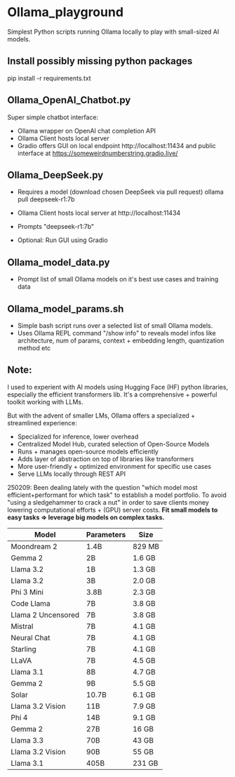 # Ollama_playground
Simplest Python scripts running Ollama locally to play with small-sized AI models.

## Install possibly missing python packages
pip install -r requirements.txt

## Ollama_OpenAI_Chatbot.py
Super simple chatbot interface:
- Ollama wrapper on OpenAI chat completion API
- Ollama Client hosts local server
- Gradio offers GUI on local endpoint http://localhost:11434 and public interface at https://someweirdnumberstring.gradio.live/

## Ollama_DeepSeek.py 
- Requires a model (download chosen DeepSeek via pull request)
ollama pull deepseek-r1:7b

- Ollama Client hosts local server at http://localhost:11434
- Prompts "deepseek-r1:7b"
- Optional: Run GUI using Gradio

## Ollama_model_data.py
- Prompt list of small Ollama models on it's best use cases and training data

## Ollama_model_params.sh
- Simple bash script runs over a selected list of small Ollama models.
- Uses Ollama REPL command "/show info" to reveals model infos like architecture, num of params, context + embedding length, quantization method etc

## Note:
I used to experient with AI models using Hugging Face (HF) python libraries, especially the efficient transformers lib.
It's a comprehensive + powerful toolkit working with LLMs.

But with the advent of smaller LMs, Ollama offers a specialized + streamlined experience:
- Specialized for inference, lower overhead
- Centralized Model Hub, curated selection of Open-Source Models
- Runs + manages open-source models efficiently
- Adds layer of abstraction on top of libraries like transformers
- More user-friendly + optimized environment for specific use cases
- Serve LLMs locally through REST API

250209: Been dealing lately with the question "which model most efficient+performant for which task" to establish a model portfolio. To avoid "using a sledgehammer to crack a nut" in order to save clients money lowering computational efforts + (GPU) server costs. **Fit small models to easy tasks => leverage big models on complex tasks.**

| Model              | Parameters | Size   |
|--------------------|------------|--------|
| Moondream 2        | 1.4B       | 829 MB |
| Gemma 2            | 2B         | 1.6 GB |
| Llama 3.2          | 1B         | 1.3 GB |
| Llama 3.2          | 3B         | 2.0 GB |
| Phi 3 Mini         | 3.8B       | 2.3 GB |
| Code Llama         | 7B         | 3.8 GB |
| Llama 2 Uncensored | 7B         | 3.8 GB |
| Mistral            | 7B         | 4.1 GB |
| Neural Chat        | 7B         | 4.1 GB |
| Starling           | 7B         | 4.1 GB |
| LLaVA              | 7B         | 4.5 GB |
| Llama 3.1          | 8B         | 4.7 GB |
| Gemma 2            | 9B         | 5.5 GB |
| Solar              | 10.7B      | 6.1 GB |
| Llama 3.2 Vision   | 11B        | 7.9 GB |
| Phi 4              | 14B        | 9.1 GB |
| Gemma 2            | 27B        | 16 GB  |
| Llama 3.3          | 70B        | 43 GB  |
| Llama 3.2 Vision   | 90B        | 55 GB  |
| Llama 3.1          | 405B       | 231 GB |

